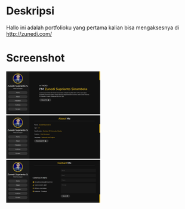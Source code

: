 # Deskripsi
Hallo ini adalah portfolioku yang pertama kalian bisa mengaksesnya di http://zunedi.com/

# Screenshot
<p>
    <img width="50%" src="./images/Screenshot 1.jpg">
    <img width="50%" src="./images/Screenshot 2.jpg">
    <img width="50%" src="./images/Screenshot 4.jpg">
</p>
